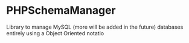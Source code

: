 PHPSchemaManager
================

Library to manage MySQL (more will be added in the future) databases entirely using a Object Oriented notatio